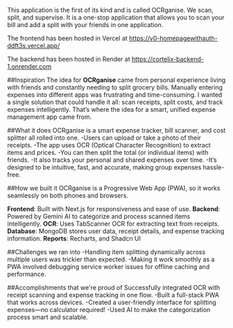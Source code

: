 This application is the first of its kind and is called OCRganise. We scan, split, and supervise. It is a one-stop application that allows you to scan your bill and add a split with your friends in one application.

The frontend has been hosted in Vercel at https://v0-homepagewithauth-ddft3s.vercel.app/

The backend has been hosted in Render at https://cortelix-backend-1.onrender.com

##Inspiration
The idea for **OCRganise** came from personal experience living with friends and constantly needing to split grocery bills. Manually entering expenses into different apps was frustrating and time-consuming. I wanted a single solution that could handle it all: scan receipts, split costs, and track expenses intelligently. That’s where the idea for a smart, unified expense management app came from.

##What it does
OCRganise is a smart expense tracker, bill scanner, and cost splitter all rolled into one.
-Users can upload or take a photo of their receipts.
-The app uses OCR (Optical Character Recognition) to extract items and prices.
-You can then split the total (or individual items) with friends.
-It also tracks your personal and shared expenses over time.
-It’s designed to be intuitive, fast, and accurate, making group expenses hassle-free.

##How we built it
OCRganise is a Progressive Web App (PWA), so it works seamlessly on both phones and browsers.

**Frontend**: Built with Next.js for responsiveness and ease of use.
**Backend**: Powered by Gemini AI to categorize and process scanned items intelligently.
**OCR**: Uses TabScanner OCR for extracting text from receipts.
**Database**: MongoDB stores user data, receipt details, and expense tracking information.
**Reports**: Recharts, and Shadcn UI

##Challenges we ran into
-Handling item splitting dynamically across multiple users was trickier than expected.
-Making it work smoothly as a PWA involved debugging service worker issues for offline caching and performance.

##Accomplishments that we're proud of
Successfully integrated OCR with receipt scanning and expense tracking in one flow.
-Built a full-stack PWA that works across devices.
-Created a user-friendly interface for splitting expenses—no calculator required!
-Used AI to make the categorization process smart and scalable.



